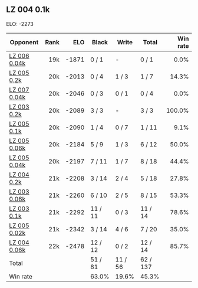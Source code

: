 ## LZ 004 0.1k ##

ELO: -2273

Opponent | Rank | ELO | Black | Write | Total | Win rate
---------|-----:|----:|-------|-------|-------|-------:
[LZ 006 0.04k](LZ%20006%200.04k.md) | 19k | -1871 | 0 / 1 | - | 0 / 1 | 0.0%
[LZ 005 0.2k](LZ%20005%200.2k.md) | 20k | -2013 | 0 / 4 | 1 / 3 | 1 / 7 | 14.3%
[LZ 007 0.04k](LZ%20007%200.04k.md) | 20k | -2046 | 0 / 3 | 0 / 1 | 0 / 4 | 0.0%
[LZ 003 0.2k](LZ%20003%200.2k.md) | 20k | -2089 | 3 / 3 | - | 3 / 3 | 100.0%
[LZ 005 0.1k](LZ%20005%200.1k.md) | 20k | -2090 | 1 / 4 | 0 / 7 | 1 / 11 | 9.1%
[LZ 005 0.06k](LZ%20005%200.06k.md) | 20k | -2184 | 5 / 9 | 1 / 3 | 6 / 12 | 50.0%
[LZ 005 0.04k](LZ%20005%200.04k.md) | 20k | -2197 | 7 / 11 | 1 / 7 | 8 / 18 | 44.4%
[LZ 004 0.2k](LZ%20004%200.2k.md) | 21k | -2208 | 3 / 14 | 2 / 4 | 5 / 18 | 27.8%
[LZ 003 0.06k](LZ%20003%200.06k.md) | 21k | -2260 | 6 / 10 | 2 / 5 | 8 / 15 | 53.3%
[LZ 003 0.1k](LZ%20003%200.1k.md) | 21k | -2292 | 11 / 11 | 0 / 3 | 11 / 14 | 78.6%
[LZ 005 0.02k](LZ%20005%200.02k.md) | 21k | -2342 | 3 / 14 | 4 / 6 | 7 / 20 | 35.0%
[LZ 004 0.06k](LZ%20004%200.06k.md) | 22k | -2478 | 12 / 12 | 0 / 2 | 12 / 14 | 85.7%
Total | | | 51 / 81 | 11 / 56 | 62 / 137 | 
Win rate| | | 63.0% | 19.6% | 45.3% | 
